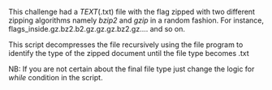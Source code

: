 This challenge had a *TEXT*(.txt) file with the flag zipped with two different zipping algorithms namely *bzip2* and *gzip* in a random fashion. 
For instance, flags_inside.gz.bz2.b2.gz.gz.gz.bz2.gz.... and so on. 

This script decompresses the file recursively using the file program to identify the type of the zipped document until the file type becomes .txt

NB: If you are not certain about the final file type just change the logic for *while* condition in the script.
